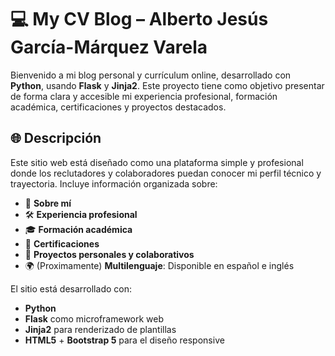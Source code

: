 # 💻 My CV Blog – Alberto Jesús García-Márquez Varela

Bienvenido a mi blog personal y currículum online, desarrollado con **Python**, usando **Flask** y **Jinja2**. Este proyecto tiene como objetivo presentar de forma clara y accesible mi experiencia profesional, formación académica, certificaciones y proyectos destacados.

## 🌐 Descripción

Este sitio web está diseñado como una plataforma simple y profesional donde los reclutadores y colaboradores puedan conocer mi perfil técnico y trayectoria. Incluye información organizada sobre:

- 🧠 **Sobre mí**  
- 🛠️ **Experiencia profesional**  
- 🎓 **Formación académica**  
- 📜 **Certificaciones**  
- 🚀 **Proyectos personales y colaborativos**  
- 🌍 (Proximamente) **Multilenguaje**: Disponible en español e inglés

El sitio está desarrollado con:

- **Python**
- **Flask** como microframework web
- **Jinja2** para renderizado de plantillas
- **HTML5** + **Bootstrap 5** para el diseño responsive
